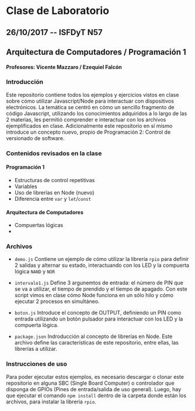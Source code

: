 # Clase de Laboratorio
## 26/10/2017 -- ISFDyT N57
## Arquitectura de Computadores / Programación 1
#### Profesores: Vicente Mazzaro / Ezequiel Falcón

### Introducción
Este repositorio contiene todos los ejemplos y ejercicios vistos en clase sobre cómo utilizar Javascript/Node para interactuar con dispositivos electrónicos. 
La temática se centró en cómo un sencillo fragmento de código Javascript, utilizando los conocimientos adquiridos a lo largo de las 2 materias, les permitió comprender e interactuar con los archivos ejemplificados en clase.
Adicionalmente este repositorio en sí mismo introduce un concepto nuevo, propio de Programación 2: Control de versionado de software.

### Contenidos revisados en la clase
#### Programación 1
* Estructuras de control repetitivas
* Variables
* Uso de librerías en Node (nuevo)
* Diferencia entre `var` y `let`/`const`

#### Arquitectura de Computadores
* Compuertas lógicas
* 

### Archivos
* `demo.js`
Contiene un ejemplo de cómo utilizar la librería `rpio` para definir 2 salidas y alternar su estado, interactuando con los LED y la compuerta lógica `NAND` y `NOR`

* `intervalo1.js`
Define 3 argunemtos de entrada: el número de PIN que se va a utilizar, el tiempo de prendido y el tiempo de apagado.
Con este script vimos en clase cómo Node funciona en un sólo hilo y cómo ejecutar 2 procesos en simultáneo.

* `boton.js`
Introduce el concepto de OUTPUT, definiendo un PIN como entrada utilizando un botón pulsador para interactuar con los LED y la compuerta lógica.

* `package.json`
Indroducción al concepto de librerías en Node. Este archivo define las características de este repositorio, entre ellas, las librerías a utilizar.

### Instrucciones de uso
Para poder ejecutar estos ejemplos, es necesario descargar o clonar este repositorio en alguna SBC (Single Board Computer) o controlador que disponga de GPIOs (Pines de entrada/salida de uso general). Luego, hay que ejecutar el comando `npm install` dentro de la carpeta donde están los archivos, para instalar la librería `rpio`.
